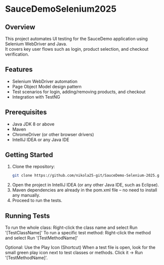 # SauceDemoSelenium2025

## Overview
This project automates UI testing for the SauceDemo application using Selenium WebDriver and Java.  
It covers key user flows such as login, product selection, and checkout verification.

## Features
- Selenium WebDriver automation
- Page Object Model design pattern
- Test scenarios for login, adding/removing products, and checkout
- Integration with TestNG

## Prerequisites
- Java JDK 8 or above
- Maven
- ChromeDriver (or other browser drivers)
- IntelliJ IDEA or any Java IDE

## Getting Started
1. Clone the repository:  
   ```bash
   git clone https://github.com/nikola25-git/SauceDemo-Selenium-2025.git
2. Open the project in IntelliJ IDEA (or any other Java IDE, such as Eclipse).
3. Maven dependencies are already in the pom.xml file – no need to install any manually.
4. Proceed to run the tests.

## Running Tests
To run the whole class: Right-click the class name and select Run '[TestClassName]'
To run a specific test method: Right-click the method and select Run '[TestMethodName]'

Optional: Use the Play Icon (Shortcut)
When a test file is open, look for the small green play icon next to test classes or methods. Click it → Run '[TestMethodName]'.
